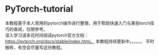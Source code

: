 # PyTorch-tutorial
本教程基于本人常用的pytorch操作进行整理，用于帮助快速入门与某些torch技巧的查阅，仅限参考。  
深入学习请多花时间阅读pytorch官方文档：https://pytorch.org/docs/stable/index.html。
本教程持续更新中。。。。。。
平时搬砖，有空会尽量写这份教程。
